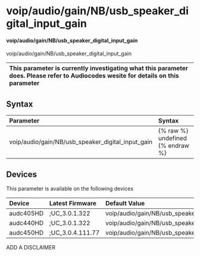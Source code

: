 ﻿---
description: voip/audio/gain/NB/usb_speaker_digital_input_gain
search: false
---

# voip/audio/gain/NB/usb_speaker_digital_input_gain

#### voip/audio/gain/NB/usb_speaker_digital_input_gain

voip/audio/gain/NB/usb_speaker_digital_input_gain


| This parameter is currently investigating what this parameter does. Please refer to Audiocodes wesite for details on this parameter | 
| :--- |

## Syntax
| Parameter | Syntax |
| :--- | :--- |
|voip/audio/gain/NB/usb_speaker_digital_input_gain | {% raw %} undefined {% endraw %}|

## Devices
This parameter is available on the following devices

| Device | Latest Firmware | Default Value |
|:---|:---|:---|
| audc405HD | ;UC_3.0.1.322 | voip/audio/gain/NB/usb_speaker_digital_input_gain=0 
| audc440HD | ;UC_3.0.1.322 | voip/audio/gain/NB/usb_speaker_digital_input_gain=0 
| audc450HD | ;UC_3.0.4.111.77 | voip/audio/gain/NB/usb_speaker_digital_input_gain=0 

ADD A DISCLAIMER
